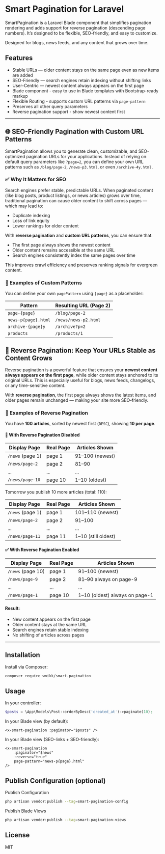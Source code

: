 # Smart Pagination for Laravel

SmartPagination is a Laravel Blade component that simplifies pagination rendering and adds support
for reverse pagination (descending page numbers).
It’s designed to be flexible, SEO-friendly, and easy to customize.

Designed for blogs, news feeds, and any content that grows over time.

## Features
- Stable URLs — older content stays on the same page even as new items are added
- SEO-Friendly — search engines retain indexing without shifting links
- User-Centric — newest content always appears on the first page
- Blade component - easy to use in Blade templates with Bootstrap-ready markup
- Flexible Routing - supports custom URL patterns via `page-pattern`
- Preserves all other query parameters
- Reverse pagination support - show newest content first

---

## 🌐 SEO-Friendly Pagination with Custom URL Patterns

SmartPagination allows you to generate clean, customizable,
and SEO-optimized pagination URLs for your applications.
Instead of relying on default query parameters like `?page=2`,
you can define your own URL patterns such as `/blog/page-2`, `/news-p3.html`, or even `/archive-4y.html`.

### ✅ Why It Matters for SEO

Search engines prefer stable, predictable URLs. When paginated content (like blog posts, product listings, or news articles) grows over time, traditional pagination can cause older content to shift across pages — which may lead to:

- Duplicate indexing
- Loss of link equity
- Lower rankings for older content

With **reverse pagination** and **custom URL patterns**, you can ensure that:

- The first page always shows the newest content
- Older content remains accessible at the same URL
- Search engines consistently index the same pages over time

This improves crawl efficiency and preserves ranking signals for evergreen content.

### 🔧 Examples of Custom Patterns

You can define your own `pagePattern` using `{page}` as a placeholder:

| Pattern      | Resulting URL (Page 2) |
|--------------|------------------------|
| `page-{page}` | `/blog/page-2`         |
| `news-p{page}.html` | `/news/news-p2.html`   |
| `archive-{page}y` | `/archive?p=2`         |
| `products`   | `/products/1`          |

## 🔁 Reverse Pagination: Keep Your URLs Stable as Content Grows

Reverse pagination is a powerful feature that ensures your **newest content always appears on the first page**, while older content stays anchored to its original URLs. This is especially useful for blogs, news feeds, changelogs, or any time-sensitive content.

With **reverse pagination**, the first page always shows the latest items, and older pages remain unchanged — making your site more SEO-friendly.

### 🔧 Examples of Reverse Pagination

You have **100 articles**, sorted by newest first (`DESC`), showing **10 per page**.

#### 🔴 With Reverse Pagination Disabled

| Display Page | Real Page | Articles Shown |
|--------------|-----------|----------------|
| `/news` (page 1) | page 1 | 91–100 (newest) |
| `/news/page-2` | page 2 | 81–90 |
| ... | ... | ... |
| `/news/page-10` | page 10 | 1–10 (oldest) |

Tomorrow you publish 10 more articles (total: 110):

| Display Page | Real Page | Articles Shown |
|--------------|-----------|----------------|
| `/news` (page 1) | page 1 | 101–110 (newest) |
| `/news/page-2` | page 2 | 91–100 |
| ... | ... | ... |
| `/news/page-11` | page 11 | 1–10 (still oldest) |

#### ✅ With Reverse Pagination Enabled

| Display Page      | Real Page | Articles Shown                 |
|-------------------|-----------|--------------------------------|
| `/news` (page 10) | page 1 | 91–100 (newest)                |
| `/news/page-9`    | page 2 | 81–90         always on page-9 |
| ...               | ... | ...                            |
| `/news/page-1`    | page 10 | 1–10 (oldest) always on page-1 |

#### Result:
- New content appears on the first page
- Older content stays at the same URL
- Search engines retain stable indexing
- No shifting of articles across pages

---

## Installation
Install via Composer:
```bash
composer require wnikk/smart-pagination
```


## Usage
In your controller:
```php
$posts = \App\Models\Post::orderByDesc('created_at')->paginate(10);
```
In your Blade view (by default):
```blade
<x-smart-pagination :paginator="$posts" />
```
In your Blade view (SEO-links + SEO-friendly):
```blade
<x-smart-pagination 
    :paginator="$news" 
    :reverse="true"
    page-pattern="news-p{page}.html" 
/>
```

## Publish Configuration (optional)
Publish Configuration
```bash
php artisan vendor:publish --tag=smart-pagination-config
```
Publish Blade Views
```bash
php artisan vendor:publish --tag=smart-pagination-views
```


## License
MIT